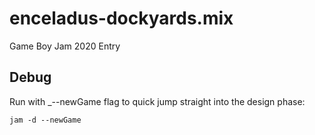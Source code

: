 # enceladus-dockyards.mix
Game Boy Jam 2020 Entry

## Debug

Run with _--newGame flag to quick jump straight into the design phase:

```
jam -d --newGame
```

